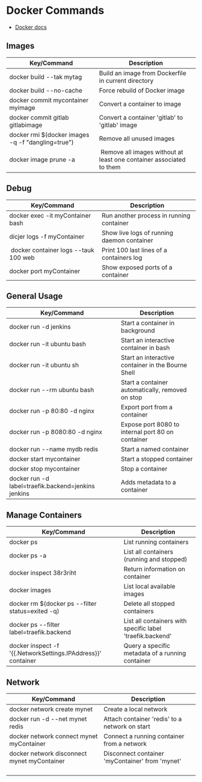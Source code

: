 # Docker Commands

- [Docker docs](https://docs.docker.com/engine/reference/commandline/dockerd/)

## Images
| Key/Command | Description |
| ----------- | ----------- |
| docker build --tak mytag | Build an image from Dockerfile in current directory |
| docker build --no-cache | Force rebuild of Docker image |
| docker commit mycontainer myimage | Convert a container to image |
| docker commit gitlab gitlabimage | Convert a container 'gitlab' to 'gitlab' image |
| docker rmi $(docker images -q -f "dangling=true") | Remove all unused images|
| docker image prune -a | Remove all images without at least one container associated to them |

## Debug
| Key/Command | Description |
| ----------- | ----------- |
| docker exec -it myContainer bash | Run another process in running container |
| dicjer logs -f myContainer | Show live logs of running daemon container |
| docker container logs --tauk 100 web | Print 100 last lines of a containers log |
| docker port myContainer | Show exposed ports of a container |

## General Usage
| Key/Command | Description |
| ----------- | ----------- |
| docker run -d jenkins | Start a container in background |
| docker run -it ubuntu bash | Start an interactive container in bash |
| docker run -it ubuntu sh | Start an interactive container in the Bourne Shell |
| docker run --rm ubuntu bash | Start a container automatically, removed on stop |
| docker run -p 80:80 -d nginx | Export port from a container |
| docker run -p 8080:80 -d nginx | Expose port 8080 to internal port 80 on container |
| docker run --name mydb redis |Start a named container |
| docker start mycontainer | Start a stopped container |
| docker stop mycontainer | Stop a container |
| docker run -d label=traefik.backend=jenkins jenkins | Adds metadata to a container |

## Manage Containers
| Key/Command | Description |
| ----------- | ----------- |
| docker ps | List running containers |
| docker ps -a | List all containers (running and stopped) |
| docker inspect 38r3riht | Return information on container |
| docker images | List local available images |
| docker rm $(docker ps --filter status=exited -q) | Delete all stopped containers |
| docker ps --filter label=traefik.backend | List all containers with specific label 'traefik.backend' |
| docker inspect -f '{{.NetworkSettings.IPAddress}}' container | Query a specific metadata of a running container |

## Network
| Key/Command | Description |
| ----------- | ----------- |
| docker network create mynet | Create a local network |
| docker run -d --net mynet redis | Attach container 'redis' to a network on start |
| docker network connect mynet myContainer | Connect a running container from a network |
| docker network disconnect mynet myContainer | Disconnect container 'myContainer' from 'mynet' |
| | |
| | |
| | |
| | |


